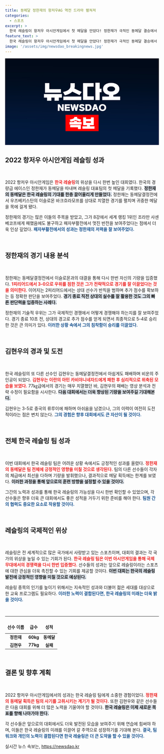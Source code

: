 ```yaml
---
title: 동메달 정한재의 항저우AG 역전 드라마 펼쳐져
categories:
  - 스포츠
excerpt: >
  한국 레슬링이 항저우 아시안게임에서 첫 메달을 안았다! 정한재가 극적인 동메달 결승에서 이슬로몬을 제압하며 위기에서 재기, 값진 성과를 이끌어냈다.
feature_text: >
  한국 레슬링이 항저우 아시안게임에서 첫 메달을 안았다! 정한재가 극적인 동메달 결승에서 이슬로몬을 제압하며 위기에서 재기, 값진 성과를 이끌어냈다.
image: '/assets/img/newsdao_breakingnews.jpg'
---
```


<p><img src="/assets/img/newsdao_breakingnews.jpg" alt="bookingtag 속보" /></p>

<h2 data-ke-size="size26">2022 항저우 아시안게임 레슬링 성과</h2>

<p data-ke-size="size16">&nbsp;</p> 

<p>2022 항저우 아시안게임은 <b><span style="color: #ee2323;">한국 레슬링</span></b>의 위상을 다시 한번 높인 대회였다. 한국의 경량급 에이스인 정한재가 동메달을 따내며 레슬링 대표팀의 첫 메달을 기록했다. <b><span style="background-color: #21538527;">정한재의 동메달은 한국 레슬링의 기대를 한층 끌어올리게 만들었다.</span></b> 정한재는 동메달결정전에서 우즈베키스탄의 이슬로몬 바크흐라모프를 상대로 치열한 경기를 펼치며 귀중한 메달을 목에 걸게 됐다. </p>

<p>정한재의 경기는 많은 이들의 주목을 받았고, 그가 8강에서 세계 랭킹 1위인 조라만 사센베코프에게 패했음에도 불구하고 패자부활전에서 멋진 반전을 보여주었다는 점에서 더욱 인상 깊었다. <b><span style="color: #1a5490;">패자부활전에서의 성과는 정한재의 저력을 잘 보여주었다.</span></b></p>

<p data-ke-size="size16">&nbsp;</p> 

<h2 data-ke-size="size26">정한재의 경기 내용 분석</h2>

<p data-ke-size="size16">&nbsp;</p>

<p>정한재는 동메달결정전에서 이슬로몬과의 대결을 통해 다시 한번 자신의 기량을 입증했다. <b><span style="color: #ee2323;">1피리어드에서 3-0으로 우위를 점한 것은 그가 전략적으로 경기를 잘 이끌었다는 것을 의미한다.</span></b> 이어지는 2피리어드에서는 상대 선수가 반칙을 범하며 추가 점수를 확보하는 등 정확한 판단을 보여주었다. <b><span style="background-color: #21538527;">경기 종료 직전 상대의 실수를 잘 활용한 것도 그의 빠른 판단력을 입증하는 사례다.</span></b></p>

<p>정한재의 기술적 우위는 그가 국제적인 경쟁에서 어떻게 경쟁해야 하는지를 잘 보여주었다. 경기 종료 10초 전, 상대의 경고로 추가 점수를 얻게 되면서 최종적으로 5-4로 승리한 것은 큰 의미가 있다. <b><span style="color: #1a5490;">이러한 상황 속에서 그의 침착함이 승리를 이끌었다.</span></b></p>

<p data-ke-size="size16">&nbsp;</p> 

<h2 data-ke-size="size26">김현우의 경과 및 도전</h2>

<p data-ke-size="size16">&nbsp;</p>

<p>한국 레슬링의 또 다른 선수인 김현우는 동메달결정전에서 아쉽게도 패배하며 비운의 주인공이 되었다. <b><span style="color: #ee2323;">김현우는 이란의 아민 카비야니네자드에게 패한 후 심리적으로 위축된 모습을 보였다.</span></b> 77㎏급에서의 경기는 매우 치열했던 바, 김현우의 패배는 영상 분석과 전략 수정이 필요함을 시사한다. <b><span style="background-color: #21538527;">다음 대회에서는 더욱 향상된 기량을 보여주길 기대해본다.</span></b></p>

<p>김현우는 3-5로 중국의 류루이에 패하며 아쉬움을 남겼으나, 그의 이력이 여전히 도전적이라는 점은 변치 않는다. <b><span style="color: #1a5490;">그의 경험은 향후 대회에서도 큰 자산이 될 것이다.</span></b></p>

<p data-ke-size="size16">&nbsp;</p> 

<h2 data-ke-size="size26">전체 한국 레슬링 팀 성과</h2>

<p data-ke-size="size16">&nbsp;</p>

<p>이번 대회에서 한국 레슬링 팀은 어려운 상황 속에서도 긍정적인 성과를 올렸다. <b><span style="color: #ee2323;">정한재의 동메달은 팀 전체에 긍정적인 영향을 미칠 것으로 생각된다.</span></b> 팀의 다른 선수들이 각자의 체급에서 최선을 다하며 기량을 발휘했으나, 결과적으로 메달 획득에는 한계를 보였다. <b><span style="background-color: #21538527;">이러한 과정을 통해 앞으로의 훈련 방향을 설정할 수 있을 것이다.</span></b></p>

<p>그간의 노력과 성과를 통해 한국 레슬링의 가능성을 다시 한번 확인할 수 있었으며, 각 선수들은 향후 더욱 큰 대회에서도 좋은 성적을 거두기 위한 준비를 해야 한다. <b><span style="color: #1a5490;">팀원 간의 협력도 중요한 요소로 작용할 것이다.</span></b></p>

<p data-ke-size="size16">&nbsp;</p> 

<h2 data-ke-size="size26">레슬링의 국제적인 위상</h2>

<p data-ke-size="size16">&nbsp;</p>

<p>레슬링은 전 세계적으로 많은 국가에서 사랑받고 있는 스포츠이며, 대회의 결과는 각 국가의 위상을 높일 수 있는 기회가 된다. <b><span style="color: #ee2323;">한국 레슬링 팀은 이번 아시안게임을 통해 국제 무대에서의 경쟁력을 다시 한번 입증했다.</span></b> 선수들의 성과는 앞으로 레슬링이라는 스포츠에 대한 관심을 더욱 촉진할 수 있는 기회를 제공할 것이다. <b><span style="background-color: #21538527;">이번 대회는 한국의 레슬링 발전에 긍정적인 영향을 미칠 것으로 예상된다.</span></b></p>

<p>레슬링 종목의 인기를 높이기 위해서는 지속적인 성과와 더불어 젊은 세대를 대상으로 한 교육 프로그램도 필요하다. <b><span style="color: #1a5490;">이러한 노력이 결합된다면, 한국 레슬링의 미래는 더욱 밝을 것이다.</span></b></p>

<p data-ke-size="size16">&nbsp;</p>

<hr>

<table style="width: 100%;">
    <thead>
        <tr>
            <td style="text-align: center; height: 35px;"><b>선수 이름</b></td>
            <td style="text-align: center; height: 35px;"><b>급수</b></td>
            <td style="text-align: center; height: 35px;"><b>성적</b></td>
        </tr>
    </thead>
    <tbody>
        <tr>
            <td style="text-align: center; height: 17px;"><b>정한재</b></td>
            <td style="text-align: center; height: 17px;"><b>60kg</b></td>
            <td style="text-align: center; height: 17px;"><b>동메달</b></td>
        </tr>
        <tr>
            <td style="text-align: center; height: 17px;"><b>김현우</b></td>
            <td style="text-align: center; height: 17px;"><b>77kg</b></td>
            <td style="text-align: center; height: 17px;"><b>실패</b></td>
        </tr>
    </tbody>
</table>

<p data-ke-size="size16">&nbsp;</p> 

<h2 data-ke-size="size26">결론 및 향후 계획</h2>

<p data-ke-size="size16">&nbsp;</p>

<p>2022 항저우 아시안게임에서의 성과는 한국 레슬링 팀에게 소중한 경험이었다. <b><span style="color: #ee2323;">정한재의 동메달 획득은 팀의 사기를 고취시키는 계기가 될 것이다.</span></b> 또한 김현우와 같은 선수들은 다음 대회를 위해 더 많은 노력을 기울여야 할 것이다. <b><span style="background-color: #21538527;">한국 레슬링은 이제 새로운 목표를 향해 나아가야 한다.</span></b></p>

<p>각 선수들은 앞으로의 대회에서도 더욱 발전된 모습을 보여주기 위해 연습에 힘써야 하며, 이들은 한국 레슬링의 미래를 이끌어 갈 주역으로 성장하기를 기대해 본다. <b><span style="color: #1a5490;">결국, 팀워크와 개인의 노력이 결합된다면 한국 레슬링은 더 큰 도약을 할 수 있을 것이다.</span></b></p>
실시간 뉴스 속보는, <a href="https://newsdao.kr" rel="dofollow">https://newsdao.kr</a>


